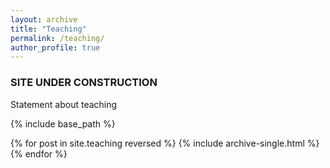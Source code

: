 ```yaml
---
layout: archive
title: "Teaching"
permalink: /teaching/
author_profile: true
---
```

### SITE UNDER CONSTRUCTION

Statement about teaching

{% include base_path %}

{% for post in site.teaching reversed %}
  {% include archive-single.html %}
{% endfor %}
